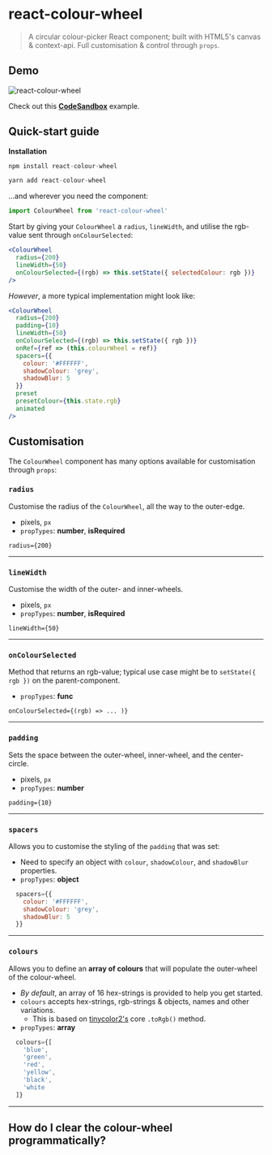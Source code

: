 # react-colour-wheel
> A circular colour-picker React component; built with HTML5's canvas & context-api. Full customisation & control through `props`.

## Demo
![react-colour-wheel](https://media.giphy.com/media/1nR9Qmfnz5NUu0zAam/giphy.gif)

Check out this **[CodeSandbox](https://codesandbox.io/s/5wv077wv1k)** example.

## Quick-start guide
**Installation**
```javascript
npm install react-colour-wheel
```
```javascript
yarn add react-colour-wheel
```
...and wherever you need the component:
```javascript
import ColourWheel from 'react-colour-wheel'
```
Start by giving your `ColourWheel` a `radius`, `lineWidth`, and utilise the rgb-value sent through `onColourSelected`:
```jsx
<ColourWheel
  radius={200}
  lineWidth={50}
  onColourSelected={(rgb) => this.setState({ selectedColour: rgb })}
/>
```

*However*, a more typical implementation might look like:
```jsx
<ColourWheel
  radius={200}
  padding={10}
  lineWidth={50}
  onColourSelected={(rgb) => this.setState({ rgb })}
  onRef={ref => (this.colourWheel = ref)}
  spacers={{
    colour: '#FFFFFF',
    shadowColour: 'grey',
    shadowBlur: 5
  }}
  preset
  presetColour={this.state.rgb}
  animated
/>
```

## Customisation
The `ColourWheel` component has many options available for customisation through `props`:

### `radius`
Customise the radius of the `ColourWheel`, all the way to the outer-edge.  
* pixels, `px`
* `propTypes`: **number**, **isRequired**

`radius={200}`

---

### `lineWidth`
Customise the width of the outer- and inner-wheels.
* pixels, `px`
* `propTypes`: **number**, **isRequired**

`lineWidth={50}`

---

### `onColourSelected`
Method that returns an rgb-value; typical use case might be to `setState({ rgb })` on the parent-component.
* `propTypes`: **func**

`onColourSelected={(rgb) => ... )}`

---

### `padding`
Sets the space between the outer-wheel, inner-wheel, and the center-circle.
* pixels, `px`
* `propTypes`: **number**

`padding={10}`

---

### `spacers`
Allows you to customise the styling of the `padding` that was set:
* Need to specify an object with `colour`, `shadowColour`, and `shadowBlur` properties.
* `propTypes`: **object**

```javascript
  spacers={{
    colour: '#FFFFFF',
    shadowColour: 'grey',
    shadowBlur: 5
  }}
```

---

### `colours`
Allows you to define an **array of colours** that will populate the outer-wheel of the colour-wheel.
* *By default*, an array of 16 hex-strings is provided to help you get started.
* `colours` accepts hex-strings, rgb-strings & objects, names and other variations.
  *  This is based on [tinycolor2's](https://www.npmjs.com/package/tinycolor2) core `.toRgb()` method.
* `propTypes`: **array**

```javascript
  colours={[
    'blue',
    'green',
    'red',
    'yellow',
    'black',
    'white
  ]}
```

---

## How do I clear the colour-wheel programmatically?